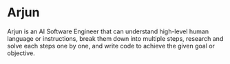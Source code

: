 # Arjun
Arjun is an AI Software Engineer that can understand high-level human language or instructions, break them down into multiple steps, research and solve each steps one by one, and write code to achieve the given goal or objective.
